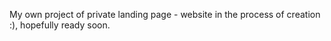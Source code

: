 My own project of private landing page - website in the process of creation :), hopefully ready soon.

